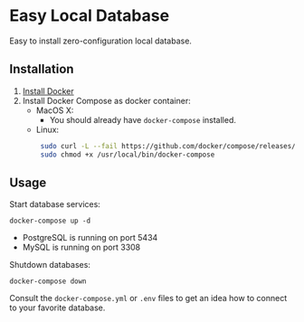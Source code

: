 # Easy Local Database

Easy to install zero-configuration local database.


## Installation

1. [Install Docker](https://docs.docker.com/get-docker/)
2. Install Docker Compose as docker container:
    * MacOS X:
        * You should already have `docker-compose` installed.
    * Linux: 
        ```bash
         sudo curl -L --fail https://github.com/docker/compose/releases/download/1.29.2/run.sh -o /usr/local/bin/docker-compose
         sudo chmod +x /usr/local/bin/docker-compose
        ```


## Usage

Start database services:

```
docker-compose up -d
```

- PostgreSQL is running on port 5434
-  MySQL is running on port 3308


Shutdown databases:

```
docker-compose down
```

Consult the `docker-compose.yml` or `.env` files to get an idea how to connect to your favorite database.
